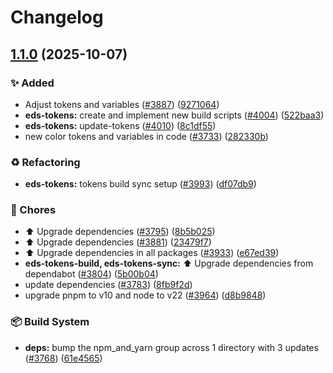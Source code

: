 # Changelog

## [1.1.0](https://github.com/equinor/design-system/compare/eds-tokens-build-v1.0.1...eds-tokens-build@v1.1.0) (2025-10-07)


### ✨ Added

* Adjust tokens and variables ([#3887](https://github.com/equinor/design-system/issues/3887)) ([9271064](https://github.com/equinor/design-system/commit/92710641e53fe094935dab991d83bf04d087a660))
* **eds-tokens:** create and implement new build scripts ([#4004](https://github.com/equinor/design-system/issues/4004)) ([522baa3](https://github.com/equinor/design-system/commit/522baa375b0ca3f8343f2f441aa24ce9cd2efa58))
* **eds-tokens:** update-tokens ([#4010](https://github.com/equinor/design-system/issues/4010)) ([8c1df55](https://github.com/equinor/design-system/commit/8c1df552fd33a8e5f209b13a72367a6f2b503d35))
* new color tokens and variables in code ([#3733](https://github.com/equinor/design-system/issues/3733)) ([282330b](https://github.com/equinor/design-system/commit/282330b754c562ea79f0beac8beb7033679b208a))


### ♻️ Refactoring

* **eds-tokens:** tokens build sync setup ([#3993](https://github.com/equinor/design-system/issues/3993)) ([df07db9](https://github.com/equinor/design-system/commit/df07db924e2680f6edf828229b101bb38166be06))


### 🔧 Chores

* :arrow_up: Upgrade dependencies ([#3795](https://github.com/equinor/design-system/issues/3795)) ([8b5b025](https://github.com/equinor/design-system/commit/8b5b02531eb11949bb85dba719849ed3801ae220))
* ⬆️ Upgrade dependencies ([#3881](https://github.com/equinor/design-system/issues/3881)) ([23479f7](https://github.com/equinor/design-system/commit/23479f7c2eabfdc3bf12243b7904545277595431))
* ⬆️ Upgrade dependencies in all packages ([#3933](https://github.com/equinor/design-system/issues/3933)) ([e67ed39](https://github.com/equinor/design-system/commit/e67ed398d3bc40004366eeff44dda8051691b2dd))
* **eds-tokens-build, eds-tokens-sync:** ⬆️ Upgrade dependencies from dependabot ([#3804](https://github.com/equinor/design-system/issues/3804)) ([5b00b04](https://github.com/equinor/design-system/commit/5b00b0406ed38a3fa06b8f73e41ab6e28135baa1))
* update dependencies ([#3783](https://github.com/equinor/design-system/issues/3783)) ([8fb9f2d](https://github.com/equinor/design-system/commit/8fb9f2d9f7c5ea420e67d34e981d9ed7cf694c50))
* upgrade pnpm to v10 and node to v22 ([#3964](https://github.com/equinor/design-system/issues/3964)) ([d8b9848](https://github.com/equinor/design-system/commit/d8b98482913c76dff41f12ff4a1ee2425dcd9b6c))


### 📦 Build System

* **deps:** bump the npm_and_yarn group across 1 directory with 3 updates ([#3768](https://github.com/equinor/design-system/issues/3768)) ([61e4565](https://github.com/equinor/design-system/commit/61e4565dcf79e6ed5be9f0b0ac7d584bab61a52c))
